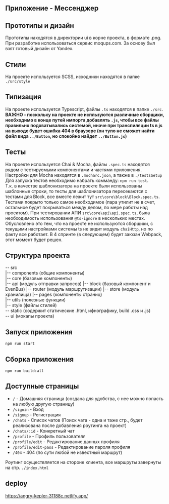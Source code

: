 ## Приложение - Мессенджер
## Прототипы и дизайн

Прототипы находятся в директории ui в корне проекта, в формате .png. При разработке использоваться сервис moqups.com. За основу был взят готовый дизайн от Yandex.

## Стили

На проекте используется SCSS, исходники находятся в папке `./src/style`

## Типизация

На проекте используется Typescript, файлы `.ts` находятся в папке `./src`.  
**ВАЖНО - поскольку на проекте не испльзуются различные сборщики, необходимо в конце путей импорта добавлять `.js`, чтобы все файлы правильно подхватывались системой, иначе при транспиляции ts в js на выходе будет ошибка 404 в браузере (он тупо не сможет найти файл вида `../Button`, но спокойно найдет `../Button.js`)**

## Тесты

На проекте используется Chai & Mocha, файлы `.spec.ts` находятся рядом с тестируемыми компонентами и частями приложения. Настройки для Mocha находятся в `.mocharc.json`, а также в `./testsSetup` Для запуска тестов необходимо набрать комманду: `npm run test`.  
Т.к. в качестве шаблонизатора на проекте были использованы шаблонные строки, то тесты для шаблонизатора пересекаются с тестами для Block, все вместе лежит тут `src\core\block\Block.spec.ts`. Тестами покрыто только самое необходимое (пара утилит не в счет, остальное будет покрываться между делом, по мере работы над проектом). При тестировании АПИ `src\core\api\api.spec.ts`, была необходимость использования `@ts-ignore` в нескольких местах. Обусловлено это тем, что на проекте не используются сборщики, с текущими настройками системы ts не видит модуль `chaiHttp`, но по факту все работает. В 4 спринте (в следующем) будет заюзан Webpack, этот момент будет решен.

## Структура проекта

-- src  
  |-- components (общие компоненты)  
  |-- core (базовые компоненты)  
      |-- api (модуль отправки запросов)
      |-- block (базовый компонент и EvenBus)
      |-- router (модуль маршрутизации)
      |-- store (модуль хранилища)
  |-- pages (компоненты страниц)  
  |-- utils (полезные функции)  
  |-- style (файлы стилей)  
-- static (содержит статические .html, ифнографику, build .css и .js)  
-- ui (мокапы проекта)  

## Запуск приложения

`npm run start`

## Сборка приложения

`npm run build:all`

## Доступные страницы

- `/` - Домашняя страница (создана для удобства, с нее можно попасть на любую другую страницу)
- `/signin` - Вход
- `/signup` - Регистрация
- `/chats` - Список чатов (Поиск чата - одна и таже стр., будет реализована после добавления роутинга на проект)
- `/chats/:id` - Конкретный чат
- `/profile` - Профиль пользователя
- `/profile/edit` - Редактирование данных профиля
- `/profile/edit-pass` - Редактирование пароля профиля
- `/404` - 404 (по сути любой не известный маршрут)

Роутинг осуществляется на стороне клиента, все маршруты завернуты на стр. `./index.html`

## deploy
https://angry-kepler-31188c.netlify.app/
